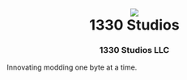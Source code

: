 <h1 align="center">
<img src="./1330%20Banner.png">
<br/>
1330 Studios
</h1>
<h3 align="center">1330 Studios LLC</h3>
Innovating modding one byte at a time.